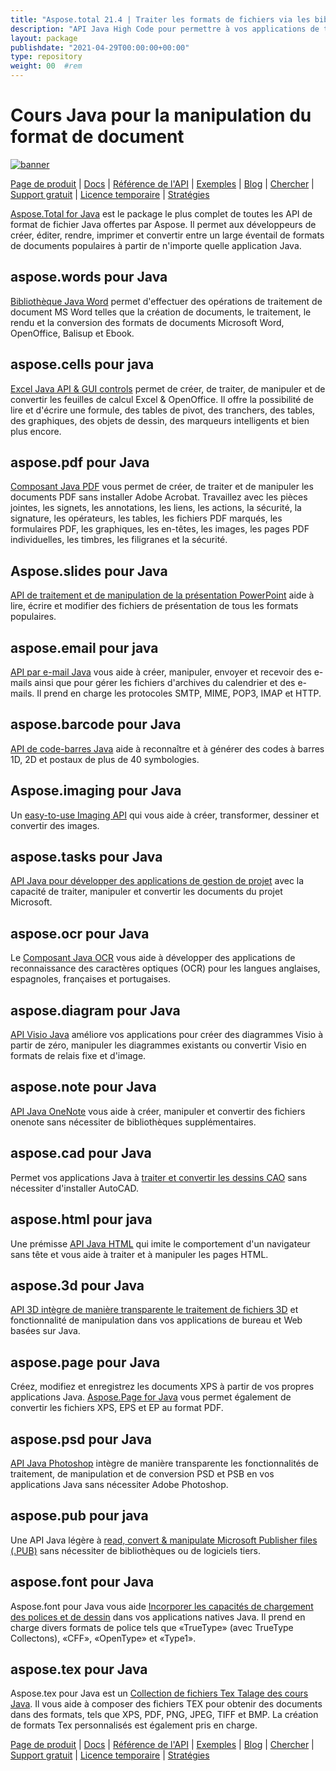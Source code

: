```yaml
---
title: "Aspose.total 21.4 | Traiter les formats de fichiers via les bibliothèques Java" 
description: "API Java High Code pour permettre à vos applications de travailler avec des formats de fichiers de Microsoft Word, Excel, PowerPoint, Outlook, OneNote, 3D, CAD, PDF, GIS, Email, HTML, etc." 
layout: package
publishdate: "2021-04-29T00:00:00+00:00"
type: repository
weight: 00	#rem
---
```


# Cours Java pour la manipulation du format de document
[![banner](../aspose_total-for-java-banner.png)](./)

[Page de produit](https://products.aspose.com/total/java/) | [Docs](https://docs.aspose.com/total/java/) | [Référence de l'API](https://apireference.aspose.com/) | [Exemples](http://aspose.github.io) | [Blog](https://blog.aspose.com/category/total/) | [Chercher](https://search.aspose.com/) | [Support gratuit](https://forum.aspose.com/) | [Licence temporaire](https://purchase.aspose.com/temporary-license) | [Stratégies](https://purchase.aspose.com/policies)

[Aspose.Total for Java](https://docs.aspose.com/total/java/) est le package le plus complet de toutes les API de format de fichier Java offertes par Aspose. Il permet aux développeurs de créer, éditer, rendre, imprimer et convertir entre un large éventail de formats de documents populaires à partir de n'importe quelle application Java.

## aspose.words pour Java

[Bibliothèque Java Word](https://products.aspose.com/words/java/) permet d'effectuer des opérations de traitement de document MS Word telles que la création de documents, le traitement, le rendu et la conversion des formats de documents Microsoft Word, OpenOffice, Balisup et Ebook.

## aspose.cells pour java

[Excel Java API & GUI controls](https://products.aspose.com/cells/java/) permet de créer, de traiter, de manipuler et de convertir les feuilles de calcul Excel & OpenOffice. Il offre la possibilité de lire et d'écrire une formule, des tables de pivot, des tranchers, des tables, des graphiques, des objets de dessin, des marqueurs intelligents et bien plus encore.

## aspose.pdf pour Java

[Composant Java PDF](https://products.aspose.com/pdf/java/) vous permet de créer, de traiter et de manipuler les documents PDF sans installer Adobe Acrobat. Travaillez avec les pièces jointes, les signets, les annotations, les liens, les actions, la sécurité, la signature, les opérateurs, les tables, les fichiers PDF marqués, les formulaires PDF, les graphiques, les en-têtes, les images, les pages PDF individuelles, les timbres, les filigranes et la sécurité.

## Aspose.slides pour Java

[API de traitement et de manipulation de la présentation PowerPoint](https://products.aspose.com/slides/java/) aide à lire, écrire et modifier des fichiers de présentation de tous les formats populaires.

## aspose.email pour java

[API par e-mail Java](https://products.aspose.com/email/java/) vous aide à créer, manipuler, envoyer et recevoir des e-mails ainsi que pour gérer les fichiers d'archives du calendrier et des e-mails. Il prend en charge les protocoles SMTP, MIME, POP3, IMAP et HTTP.

## aspose.barcode pour Java

[API de code-barres Java](https://products.aspose.com/barcode/java/) aide à reconnaître et à générer des codes à barres 1D, 2D et postaux de plus de 40 symbologies.

## Aspose.imaging pour Java

Un [easy-to-use Imaging API](https://products.aspose.com/imaging/java/) qui vous aide à créer, transformer, dessiner et convertir des images.

## aspose.tasks pour Java

[API Java pour développer des applications de gestion de projet](https://products.aspose.com/tasks/java/) avec la capacité de traiter, manipuler et convertir les documents du projet Microsoft.

## aspose.ocr pour Java

Le [Composant Java OCR](https://products.aspose.com/ocr/java/) vous aide à développer des applications de reconnaissance des caractères optiques (OCR) pour les langues anglaises, espagnoles, françaises et portugaises.

## aspose.diagram pour Java

[API Visio Java](https://products.aspose.com/diagram/java/) améliore vos applications pour créer des diagrammes Visio à partir de zéro, manipuler les diagrammes existants ou convertir Visio en formats de relais fixe et d'image.

## aspose.note pour Java

[API Java OneNote](https://products.aspose.com/note/java/) vous aide à créer, manipuler et convertir des fichiers onenote sans nécessiter de bibliothèques supplémentaires.

## aspose.cad pour Java

Permet vos applications Java à [traiter et convertir les dessins CAO](https://products.aspose.com/cad/java/) ​​sans nécessiter d'installer AutoCAD.

## aspose.html pour java

Une prémisse [API Java HTML](https://products.aspose.com/html/java/) qui imite le comportement d'un navigateur sans tête et vous aide à traiter et à manipuler les pages HTML.

## aspose.3d pour Java

[API 3D intègre de manière transparente le traitement de fichiers 3D](https://products.aspose.com/3d/java/) et fonctionnalité de manipulation dans vos applications de bureau et Web basées sur Java.

## aspose.page pour Java

Créez, modifiez et enregistrez les documents XPS à partir de vos propres applications Java. [Aspose.Page for Java](https://products.aspose.com/page/java/) vous permet également de convertir les fichiers XPS, EPS et EP au format PDF.

## aspose.psd pour Java

[API Java Photoshop](https://products.aspose.com/psd/java/) intègre de manière transparente les fonctionnalités de traitement, de manipulation et de conversion PSD et PSB en vos applications Java sans nécessiter Adobe Photoshop.

## aspose.pub pour java

Une API Java légère à [read, convert & manipulate Microsoft Publisher files (.PUB)](https://products.aspose.com/pub/java/) sans nécessiter de bibliothèques ou de logiciels tiers.

## aspose.font pour Java

Aspose.font pour Java vous aide [Incorporer les capacités de chargement des polices et de dessin](https://products.aspose.com/font/java/) dans vos applications natives Java. Il prend en charge divers formats de police tels que «TrueType» (avec TrueType Collectons), «CFF», «OpenType» et «Type1».

## aspose.tex pour Java

Aspose.tex pour Java est un [Collection de fichiers Tex Talage des cours Java](https://products.aspose.com/tex/java/). Il vous aide à composer des fichiers TEX pour obtenir des documents dans des formats, tels que XPS, PDF, PNG, JPEG, TIFF et BMP. La création de formats Tex personnalisés est également pris en charge.

[Page de produit](https://products.aspose.com/total/java/) | [Docs](https://docs.aspose.com/total/java/) | [Référence de l'API](https://apireference.aspose.com/) | [Exemples](http://aspose.github.io) | [Blog](https://blog.aspose.com/category/total/) | [Chercher](https://search.aspose.com/) | [Support gratuit](https://forum.aspose.com/) | [Licence temporaire](https://purchase.aspose.com/temporary-license) | [Stratégies](https://purchase.aspose.com/policies)
